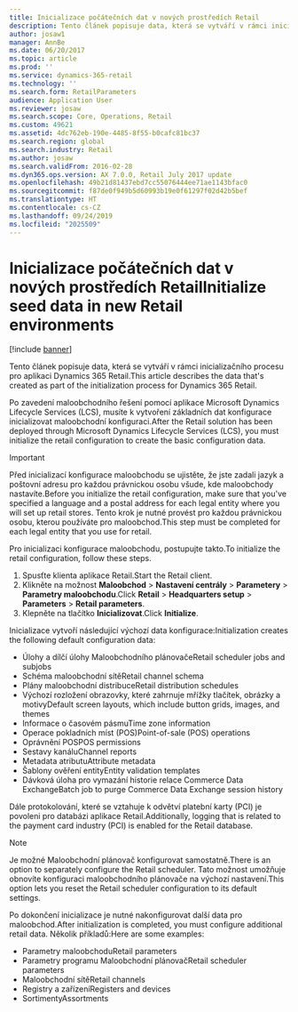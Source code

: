 ```yaml
---
title: Inicializace počátečních dat v nových prostředích Retail
description: Tento článek popisuje data, která se vytváří v rámci inicializačního procesu pro aplikaci Dynamics 365 Retail.
author: josaw1
manager: AnnBe
ms.date: 06/20/2017
ms.topic: article
ms.prod: ''
ms.service: dynamics-365-retail
ms.technology: ''
ms.search.form: RetailParameters
audience: Application User
ms.reviewer: josaw
ms.search.scope: Core, Operations, Retail
ms.custom: 49621
ms.assetid: 4dc762eb-190e-4485-8f55-b0cafc81bc37
ms.search.region: global
ms.search.industry: Retail
ms.author: josaw
ms.search.validFrom: 2016-02-28
ms.dyn365.ops.version: AX 7.0.0, Retail July 2017 update
ms.openlocfilehash: 49b21d81437ebd7cc55076444ee71ae1143bfac0
ms.sourcegitcommit: f87de0f949b5d60993b19e0f61297f02d42b5bef
ms.translationtype: HT
ms.contentlocale: cs-CZ
ms.lasthandoff: 09/24/2019
ms.locfileid: "2025509"
---
```

# <a name="initialize-seed-data-in-new-retail-environments"></a><span data-ttu-id="e9867-103">Inicializace počátečních dat v nových prostředích Retail</span><span class="sxs-lookup"><span data-stu-id="e9867-103">Initialize seed data in new Retail environments</span></span>

[!include [banner](includes/banner.md)]

<span data-ttu-id="e9867-104">Tento článek popisuje data, která se vytváří v rámci inicializačního procesu pro aplikaci Dynamics 365 Retail.</span><span class="sxs-lookup"><span data-stu-id="e9867-104">This article describes the data that's created as part of the initialization process for Dynamics 365 Retail.</span></span>

<span data-ttu-id="e9867-105">Po zavedení maloobchodního řešení pomocí aplikace Microsoft Dynamics Lifecycle Services (LCS), musíte k vytvoření základních dat konfigurace inicializovat maloobchodní konfiguraci.</span><span class="sxs-lookup"><span data-stu-id="e9867-105">After the Retail solution has been deployed through Microsoft Dynamics Lifecycle Services (LCS), you must initialize the retail configuration to create the basic configuration data.</span></span>

> [!IMPORTANT]
> <span data-ttu-id="e9867-106">Před inicializací konfigurace maloobchodu se ujistěte, že jste zadali jazyk a poštovní adresu pro každou právnickou osobu všude, kde maloobchody nastavíte.</span><span class="sxs-lookup"><span data-stu-id="e9867-106">Before you initialize the retail configuration, make sure that you've specified a language and a postal address for each legal entity where you will set up retail stores.</span></span> <span data-ttu-id="e9867-107">Tento krok je nutné provést pro každou právnickou osobu, kterou používáte pro maloobchod.</span><span class="sxs-lookup"><span data-stu-id="e9867-107">This step must be completed for each legal entity that you use for retail.</span></span>

<span data-ttu-id="e9867-108">Pro inicializaci konfigurace maloobchodu, postupujte takto.</span><span class="sxs-lookup"><span data-stu-id="e9867-108">To initialize the retail configuration, follow these steps.</span></span>

1. <span data-ttu-id="e9867-109">Spusťte klienta aplikace Retail.</span><span class="sxs-lookup"><span data-stu-id="e9867-109">Start the Retail client.</span></span>
2. <span data-ttu-id="e9867-110">Klikněte na možnost **Maloobchod** &gt; **Nastavení centrály** &gt; **Parametery** &gt; **Parametry maloobchodu**.</span><span class="sxs-lookup"><span data-stu-id="e9867-110">Click **Retail** &gt; **Headquarters setup** &gt; **Parameters** &gt; **Retail parameters**.</span></span>
3. <span data-ttu-id="e9867-111">Klepněte na tlačítko **Inicializovat**.</span><span class="sxs-lookup"><span data-stu-id="e9867-111">Click **Initialize**.</span></span>

<span data-ttu-id="e9867-112">Inicializace vytvoří následující výchozí data konfigurace:</span><span class="sxs-lookup"><span data-stu-id="e9867-112">Initialization creates the following default configuration data:</span></span>

- <span data-ttu-id="e9867-113">Úlohy a dílčí úlohy Maloobchodního plánovače</span><span class="sxs-lookup"><span data-stu-id="e9867-113">Retail scheduler jobs and subjobs</span></span>
- <span data-ttu-id="e9867-114">Schéma maloobchodní sítě</span><span class="sxs-lookup"><span data-stu-id="e9867-114">Retail channel schema</span></span>
- <span data-ttu-id="e9867-115">Plány maloobchodní distribuce</span><span class="sxs-lookup"><span data-stu-id="e9867-115">Retail distribution schedules</span></span>
- <span data-ttu-id="e9867-116">Výchozí rozložení obrazovky, které zahrnuje mřížky tlačítek, obrázky a motivy</span><span class="sxs-lookup"><span data-stu-id="e9867-116">Default screen layouts, which include button grids, images, and themes</span></span>
- <span data-ttu-id="e9867-117">Informace o časovém pásmu</span><span class="sxs-lookup"><span data-stu-id="e9867-117">Time zone information</span></span>
- <span data-ttu-id="e9867-118">Operace pokladních míst (POS)</span><span class="sxs-lookup"><span data-stu-id="e9867-118">Point-of-sale (POS) operations</span></span>
- <span data-ttu-id="e9867-119">Oprávnění POS</span><span class="sxs-lookup"><span data-stu-id="e9867-119">POS permissions</span></span>
- <span data-ttu-id="e9867-120">Sestavy kanálu</span><span class="sxs-lookup"><span data-stu-id="e9867-120">Channel reports</span></span>
- <span data-ttu-id="e9867-121">Metadata atributu</span><span class="sxs-lookup"><span data-stu-id="e9867-121">Attribute metadata</span></span>
- <span data-ttu-id="e9867-122">Šablony ověření entity</span><span class="sxs-lookup"><span data-stu-id="e9867-122">Entity validation templates</span></span>
- <span data-ttu-id="e9867-123">Dávková úloha pro vymazání historie relace Commerce Data Exchange</span><span class="sxs-lookup"><span data-stu-id="e9867-123">Batch job to purge Commerce Data Exchange session history</span></span>

<span data-ttu-id="e9867-124">Dále protokolování, které se vztahuje k odvětví platební karty (PCI) je povoleni pro databázi aplikace Retail.</span><span class="sxs-lookup"><span data-stu-id="e9867-124">Additionally, logging that is related to the payment card industry (PCI) is enabled for the Retail database.</span></span>

> [!NOTE]
> <span data-ttu-id="e9867-125">Je možné Maloobchodní plánovač konfigurovat samostatně.</span><span class="sxs-lookup"><span data-stu-id="e9867-125">There is an option to separately configure the Retail scheduler.</span></span> <span data-ttu-id="e9867-126">Tato možnost umožňuje obnovíte konfiguraci maloobchodního plánovače na výchozí nastavení.</span><span class="sxs-lookup"><span data-stu-id="e9867-126">This option lets you reset the Retail scheduler configuration to its default settings.</span></span>

<span data-ttu-id="e9867-127">Po dokončení inicializace je nutné nakonfigurovat další data pro maloobchod.</span><span class="sxs-lookup"><span data-stu-id="e9867-127">After initialization is completed, you must configure additional retail data.</span></span> <span data-ttu-id="e9867-128">Několik příkladů:</span><span class="sxs-lookup"><span data-stu-id="e9867-128">Here are some examples:</span></span>

- <span data-ttu-id="e9867-129">Parametry maloobchodu</span><span class="sxs-lookup"><span data-stu-id="e9867-129">Retail parameters</span></span>
- <span data-ttu-id="e9867-130">Parametry programu Maloobchodní plánovač</span><span class="sxs-lookup"><span data-stu-id="e9867-130">Retail scheduler parameters</span></span>
- <span data-ttu-id="e9867-131">Maloobchodní sítě</span><span class="sxs-lookup"><span data-stu-id="e9867-131">Retail channels</span></span>
- <span data-ttu-id="e9867-132">Registry a zařízení</span><span class="sxs-lookup"><span data-stu-id="e9867-132">Registers and devices</span></span>
- <span data-ttu-id="e9867-133">Sortimenty</span><span class="sxs-lookup"><span data-stu-id="e9867-133">Assortments</span></span>
